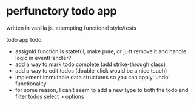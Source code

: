# perfunctory todo app

written in vanilla js, attempting functional style/tests

todo app todo:
- assignId function is stateful; make pure, or just remove it and handle logic in eventHandler?
- add a way to mark todo complete (add strike-through class)
- add a way to edit todos (double-click would be a nice touch)
- implement immutable data structures so you can apply ‘undo’ functionality
- for some reason, I can’t seem to add a new type to both the todo and filter todos select > options

